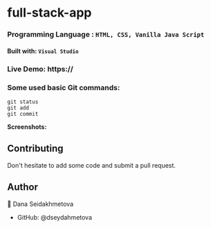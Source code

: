 # full-stack-app

### Programming Language : `HTML, CSS, Vanilla Java Script`

#### Built with: `Visual Studio`

### Live Demo: https://

### Some used basic Git commands:

```
git status
git add
git commit
```

**Screenshots:**

<!-- * welcome page of the game
![welcome page ](https://)
 
* Tic-Tac-Toe
![user](https://) -->



## Contributing
Don't hesitate to add some code and submit a pull request.

## Author
👤 Dana Seidakhmetova

* GitHub: @dseydahmetova